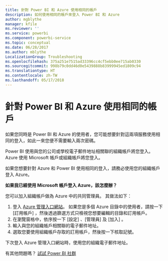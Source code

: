 ```yaml
---
title: 針對 Power BI 和 Azure 使用相同的帳戶
description: 如何使用相同的帳戶來登入 Power BI 和 Azure
author: mgblythe
manager: kfile
ms.reviewer: ''
ms.service: powerbi
ms.component: powerbi-service
ms.topic: conceptual
ms.date: 06/28/2017
ms.author: mblythe
LocalizationGroup: Troubleshooting
ms.openlocfilehash: 375a251e7515ad33396cc4cf5ebb0ee715ab0330
ms.sourcegitcommit: 998b79c0dd46d0e5439888b83999945ed1809c94
ms.translationtype: HT
ms.contentlocale: zh-TW
ms.lasthandoff: 05/17/2018
---
```

# <a name="using-the-same-account-for-power-bi-and-azure"></a>針對 Power BI 和 Azure 使用相同的帳戶
如果您同時是 Power BI 和 Azure 的使用者，您可能想要針對這兩項服務使用相同的登入，如此一來您便不需要輸入兩次密碼。

Power BI 使用與您的公司或學校電子郵件地址相關聯的組織帳戶將您登入。  Azure 使用 Microsoft 帳戶或組織帳戶將您登入。

如果您想要針對 Azure 和 Power BI 使用相同的登入，請務必使用您的組織帳戶登入 Azure。

**如果我已經使用 Microsoft 帳戶登入 Azure，該怎麼辦？**

您可以加入組織帳戶做為 Azure 中的共同管理員。  其做法如下：

1. 登入 [Azure 管理入口網站](http://manage.windowsazure.com/)。 如果您是多個 Azure 目錄中的使用者，請按一下 [訂用帳戶]  ，然後透過篩選方式只檢視您想要編輯的目錄和訂用帳戶。
2. 在瀏覽窗格中，依序按一下 [設定] 、[管理員] 及 [加入] 。
3. 輸入與您的組織帳戶相關聯的電子郵件地址。
4. 選取您要使用組織帳戶存取的訂用帳戶，然後按一下核取記號。

下次登入 Azure 管理入口網站時，使用您的組織電子郵件地址。

有其他問題嗎？ [試試 Power BI 社群](http://community.powerbi.com/)

